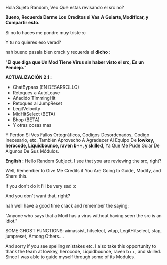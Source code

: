 Hola Sujeto Random, Veo Que estas revisando el src no?

**Bueno, Recuerda Darme Los Creditos si Vas A Guiarte,Modificar, y Compartir esto.**

Si no lo haces me pondre muy triste :c

Y tu no quieres eso verad?

nah bueno pasala bien crack y recuerda el **dicho** :

"**El que diga que Un Mod Tiene Virus sin haber visto el src, Es un Pendejo.**"

**ACTUALIZACIÓN 2.1 :**
- ChatBypass (EN DESARROLLO)
- Retoques a AutoLeave
- Añadido TimmingHit
- Retoques al JumpReset
- LegitVelocity
- MidHitSelect (BETA)
- Bhop (BETA)
- Y otras cosas mas

Y Perdon Si Ves Fallos Ortográficos, Codigos Desordenados, Codigo Inecesario, etc. También Aprovecho A Agradecer Al Equipo De **lowkey, herocode, Liquidbounce, raven b++, y skilled**, Ya Que Me Pude Guiar De Algunos De Sus Módulos.

**English :**
Hello Random Subject, I see that you are reviewing the src, right?

Well, Remember to Give Me Credits if You Are Going to Guide, Modify, and Share this.

If you don't do it I'll be very sad :c

And you don't want that, right?

nah well have a good time crack and remember the saying:

"Anyone who says that a Mod has a virus without having seen the src is an idiot."

SOME GHOST FUNCTIONS: aimassist, hitselect, wtap, LegitHitselect, stap, jumpreset, Among Others....

And sorry if you see spelling mistakes etc. I also take this opportunity to thank the team at lowkey, herocode, Liquidbounce, raven b++, and skilled. Since I was able to guide myself through some of its Modules.
